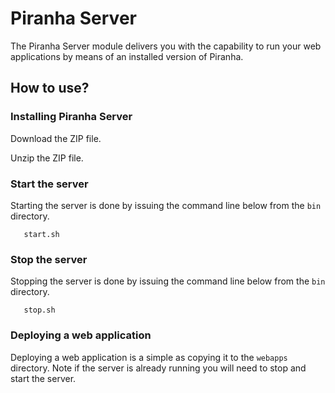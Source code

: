
# Piranha Server

The Piranha Server module delivers you with the capability to run your web 
applications by means of an installed version of Piranha.

## How to use?

### Installing Piranha Server

Download the ZIP file.

Unzip the ZIP file.

### Start the server

Starting the server is done by issuing the command line below from the ```bin```
directory.

```shell
   start.sh
```

### Stop the server

Stopping the server is done by issuing the command line below from the ```bin```
directory.

```shell
   stop.sh
```

### Deploying a web application

Deploying a web application is a simple as copying it to the ``webapps``
directory. Note if the server is already running you will need to stop and start
the server.
